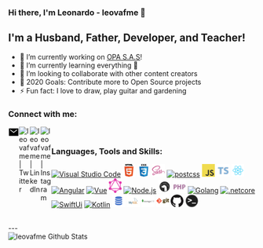 ### Hi there, I'm Leonardo - leovafme 👋

## I'm a Husband, Father, Developer, and Teacher!
- 🔭 I’m currently working on [OPA S.A.S](https://www.opa.com.co/)!
- 🌱 I’m currently learning everything 🤣
- 👯 I’m looking to collaborate with other content creators
- 🥅 2020 Goals: Contribute more to Open Source projects
- ⚡ Fun fact: I love to draw, play guitar and gardening

### Connect with me:

[<img align="left" alt="leovafme@hotmail.com" width="22px" src="https://raw.githubusercontent.com/ionic-team/ionicons/master/src/svg/mail-sharp.svg" />](mailto:leovafme@hotmail.com) 
[<img align="left" alt="leovafme | Twitter" width="22px" src="https://cdn.jsdelivr.net/npm/simple-icons@v3/icons/twitter.svg" />](@loopfeliz)
[<img align="left" alt="leovafme | LinkedIn" width="22px" src="https://cdn.jsdelivr.net/npm/simple-icons@v3/icons/linkedin.svg" />](https://www.linkedin.com/in/leonardo-valencia-13767b78/)
[<img align="left" alt="leovafme | Instagram" width="22px" src="https://cdn.jsdelivr.net/npm/simple-icons@v3/icons/instagram.svg" />](https://www.instagram.com/leonardoandres.valenciahurtado/)

<br />

### Languages, Tools and Skills:
[<img alt="Visual Studio Code" width="26px" src="https://raw.githubusercontent.com/EmmanuelBeziat/vscode-great-icons/master/icons/visualstudiocode.svg" />](webdevplaylist)
[<img alt="HTML5" width="26px" src="https://raw.githubusercontent.com/github/explore/80688e429a7d4ef2fca1e82350fe8e3517d3494d/topics/html/html.png" />](webdevplaylist)
[<img alt="CSS3" width="26px" src="https://raw.githubusercontent.com/github/explore/80688e429a7d4ef2fca1e82350fe8e3517d3494d/topics/css/css.png" />](cssplaylist)
[<img alt="Sass" width="26px" src="https://raw.githubusercontent.com/github/explore/80688e429a7d4ef2fca1e82350fe8e3517d3494d/topics/sass/sass.png" />](cssplaylist)
[<img alt="postcss" width="26px" src="https://raw.githubusercontent.com/EmmanuelBeziat/vscode-great-icons/master/icons/postcss.svg" />](cssplaylist)
[<img alt="JavaScript" width="26px" src="https://raw.githubusercontent.com/github/explore/80688e429a7d4ef2fca1e82350fe8e3517d3494d/topics/javascript/javascript.png" />](jsplaylist)
[<img alt="Typescript" width="26px" src="https://github.com/EmmanuelBeziat/vscode-great-icons/blob/master/icons/typescript.png?raw=true" />](jsplaylist)
[<img alt="React" width="26px" src="https://raw.githubusercontent.com/github/explore/80688e429a7d4ef2fca1e82350fe8e3517d3494d/topics/react/react.png" />](reactplaylist)
[<img alt="Angular" width="26px" src="https://raw.githubusercontent.com/EmmanuelBeziat/vscode-great-icons/c24a3f00e8572571834d2f4ec924b97785a15b27/icons/angular.svg" />](angularplaylist)
[<img alt="Vue" width="26px" src="https://raw.githubusercontent.com/EmmanuelBeziat/vscode-great-icons/master/icons/vue.svg" />](vueplaylist)
[<img alt="GraphQL" width="26px" src="https://raw.githubusercontent.com/EmmanuelBeziat/vscode-great-icons/master/icons/graphql.svg" />](webdevplaylist)
[<img alt="Node.js" width="26px" src="https://raw.githubusercontent.com/EmmanuelBeziat/vscode-great-icons/master/icons/node.svg" />](backenddevplaylist)
[<img alt="Deno" width="26px" src="https://raw.githubusercontent.com/github/explore/361e2821e2dea67711cde99c9c40ed357061cf27/topics/deno/deno.png" />](backenddevplaylist)
[<img alt="PHP" width="26px" src="https://github.com/EmmanuelBeziat/vscode-great-icons/blob/master/icons/php.png?raw=true" />](backenddevplaylist)
[<img alt="Golang" width="26px" src="https://raw.githubusercontent.com/EmmanuelBeziat/vscode-great-icons/c24a3f00e8572571834d2f4ec924b97785a15b27/icons/go.svg" />](backenddevplaylist)
[<img alt=".netcore" width="26px" src="https://github.com/EmmanuelBeziat/vscode-great-icons/blob/master/icons/csharp.png?raw=true" />](backenddevplaylist)
[<img alt="SwiftUi" width="26px" src="https://raw.githubusercontent.com/EmmanuelBeziat/vscode-great-icons/master/icons/swift.png" />](mobiledevplaylist)
[<img alt="Kotlin" width="26px" src="https://github.com/EmmanuelBeziat/vscode-great-icons/blob/master/icons/kotlin.png?raw=true" />](mobiledevplaylist)
[<img alt="SQL" width="26px" src="https://raw.githubusercontent.com/github/explore/80688e429a7d4ef2fca1e82350fe8e3517d3494d/topics/sql/sql.png" />](webdevplaylist)
[<img alt="MySQL" width="26px" src="https://raw.githubusercontent.com/github/explore/80688e429a7d4ef2fca1e82350fe8e3517d3494d/topics/mysql/mysql.png" />](webdevplaylist)
[<img alt="MongoDB" width="26px" src="https://raw.githubusercontent.com/github/explore/80688e429a7d4ef2fca1e82350fe8e3517d3494d/topics/mongodb/mongodb.png" />](webdevplaylist)
[<img alt="Git" width="26px" src="https://raw.githubusercontent.com/github/explore/80688e429a7d4ef2fca1e82350fe8e3517d3494d/topics/git/git.png" />](webdevplaylist)
[<img alt="GitHub" width="26px" src="https://raw.githubusercontent.com/github/explore/78df643247d429f6cc873026c0622819ad797942/topics/github/github.png" />](webdevplaylist)
[<img alt="HTML5" width="26px" src="https://raw.githubusercontent.com/github/explore/80688e429a7d4ef2fca1e82350fe8e3517d3494d/topics/terminal/terminal.png" />](webdevplaylist)

<br>
---
<br>

<img align="left" alt="leovafme Github Stats" src="https://github-readme-stats.leovafme.vercel.app/api?username=leovafme&show_icons=true&hide_border=true" />
